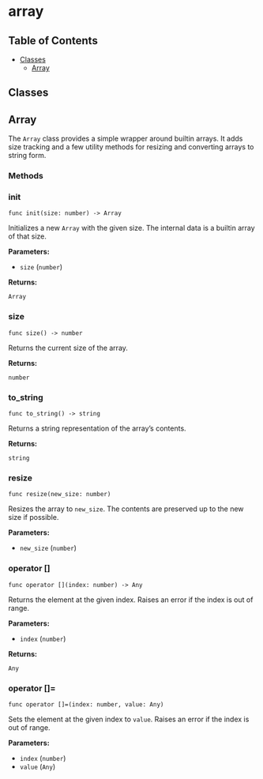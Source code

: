 # array

## Table of Contents

- [Classes](#classes)
  - [Array](#Array)

## Classes

## Array

The `Array` class provides a simple wrapper around builtin arrays.
It adds size tracking and a few utility methods for resizing and
converting arrays to string form.

### Methods

### init

```xylia
func init(size: number) -> Array
```

Initializes a new `Array` with the given size.
The internal data is a builtin array of that size.

**Parameters:**

- `size` (`number`)

**Returns:**

`Array` 

### size

```xylia
func size() -> number
```

Returns the current size of the array.

**Returns:**

`number` 

### to_string

```xylia
func to_string() -> string
```

Returns a string representation of the array’s contents.

**Returns:**

`string` 

### resize

```xylia
func resize(new_size: number)
```

Resizes the array to `new_size`.
The contents are preserved up to the new size if possible.

**Parameters:**

- `new_size` (`number`)

### operator []

```xylia
func operator [](index: number) -> Any
```

Returns the element at the given index.
Raises an error if the index is out of range.

**Parameters:**

- `index` (`number`)

**Returns:**

`Any` 

### operator []=

```xylia
func operator []=(index: number, value: Any)
```

Sets the element at the given index to `value`.
Raises an error if the index is out of range.

**Parameters:**

- `index` (`number`)
- `value` (`Any`)

